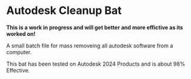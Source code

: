 # Autodesk Cleanup Bat

**This is a work in progress and will get better and more effictive as its worked on!**

A small batch file for mass removeing all autodesk software from a computer.

This bat has been tested on Autodesk 2024 Products and is about 98% Effective.
